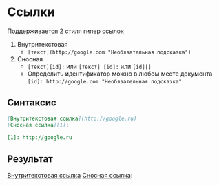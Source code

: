# Ссылки
Поддерживается 2 стиля гипер ссылок

1) Внутритекстовая
	- `[текст](http://google.com "Необязательная подсказка")`
2) Сносная
	- `[текст][id]:` или `[текст] [id]:` или `[id][]`
	- Определить идентификатор можно в любом месте документа
		`[id]: http://google.com "Необязательная подсказка"`

## Синтаксис
```markdown
[Внутритекстовая ссылка](http://google.ru)
[Сносная ссылка][1]:

[1]: http://google.ru
```

## Результат
[Внутритекстовая ссылка](http://google.ru)
[Сносная ссылка][1]:

[1]: http://google.ru